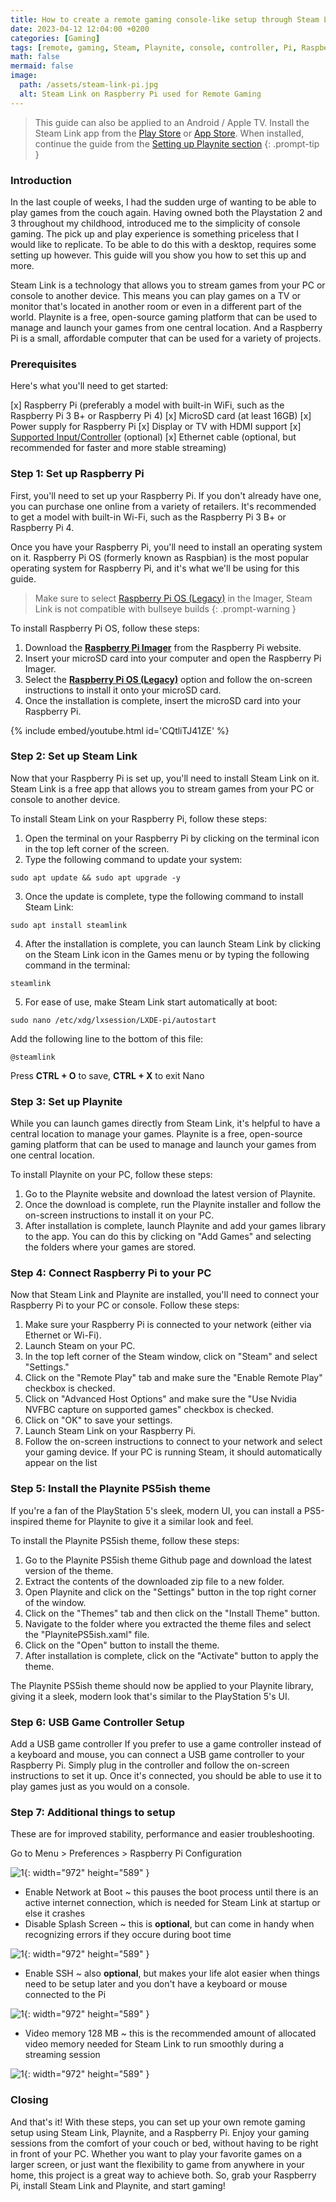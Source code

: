 ```yaml
---
title: How to create a remote gaming console-like setup through Steam Link and Playnite with a Raspberry Pi
date: 2023-04-12 12:04:00 +0200
categories: [Gaming]
tags: [remote, gaming, Steam, Playnite, console, controller, Pi, Raspberry Pi, IoT, Internet of Things, ARM, Android, Apple, TV, PlayStation]
math: false
mermaid: false
image:
  path: /assets/steam-link-pi.jpg
  alt: Steam Link on Raspberry Pi used for Remote Gaming
---
```


> This guide can also be applied to an Android / Apple TV. Install the Steam Link app from the [Play Store](https://play.google.com/store/apps/details?id=com.valvesoftware.steamlink) or [App Store](https://apps.apple.com/us/app/steam-link/id1246969117). When installed, continue the guide from the [Setting up Playnite section](https://vskills.nl/posts/remote-gaming-setup-steam-link-playnite/#set-up-steam-link)
{: .prompt-tip }

### Introduction
In the last couple of weeks, I had the sudden urge of wanting to be able to play games from the couch again. Having owned both the Playstation 2 and 3 throughout my childhood, introduced me to the simplicity of console gaming. The pick up and play experience is something priceless that I would like to replicate. To be able to do this with a desktop, requires some setting up however. This guide will you show you how to set this up and more.

Steam Link is a technology that allows you to stream games from your PC or console to another device. This means you can play games on a TV or monitor that's located in another room or even in a different part of the world. Playnite is a free, open-source gaming platform that can be used to manage and launch your games from one central location. And a Raspberry Pi is a small, affordable computer that can be used for a variety of projects.

### Prerequisites
Here's what you'll need to get started:

[x]  Raspberry Pi (preferably a model with built-in WiFi, such as the Raspberry Pi 3 B+ or Raspberry Pi 4)
[x]  MicroSD card (at least 16GB)
[x]  Power supply for Raspberry Pi
[x]  Display or TV with HDMI support
[x]  [Supported Input/Controller](https://help.steampowered.com/en/faqs/view/6424-467A-31D9-C6CB#:~:text=Supported%20Input/Controllers) (optional)
[x]  Ethernet cable (optional, but recommended for faster and more stable streaming)

### Step 1: Set up Raspberry Pi

First, you'll need to set up your Raspberry Pi. If you don't already have one, you can purchase one online from a variety of retailers. It's recommended to get a model with built-in Wi-Fi, such as the Raspberry Pi 3 B+ or Raspberry Pi 4.

Once you have your Raspberry Pi, you'll need to install an operating system on it. Raspberry Pi OS (formerly known as Raspbian) is the most popular operating system for Raspberry Pi, and it's what we'll be using for this guide.

> Make sure to select [Raspberry Pi OS (Legacy)](https://www.raspberrypi.com/software/operating-systems/#raspberry-pi-os-legacy) in the Imager, Steam Link is not compatible with bullseye builds
{: .prompt-warning }

To install Raspberry Pi OS, follow these steps:

1.  Download the **[Raspberry Pi Imager](https://www.raspberrypi.com/software/)** from the Raspberry Pi website.
2.  Insert your microSD card into your computer and open the Raspberry Pi Imager.
3.  Select the **[Raspberry Pi OS (Legacy)](https://www.raspberrypi.com/software/operating-systems/#raspberry-pi-os-legacy)**  option and follow the on-screen instructions to install it onto your microSD card.
4.  Once the installation is complete, insert the microSD card into your Raspberry Pi.

{% include embed/youtube.html id='CQtliTJ41ZE' %}

### Step 2: Set up Steam Link

Now that your Raspberry Pi is set up, you'll need to install Steam Link on it. Steam Link is a free app that allows you to stream games from your PC or console to another device.

To install Steam Link on your Raspberry Pi, follow these steps:

1.  Open the terminal on your Raspberry Pi by clicking on the terminal icon in the top left corner of the screen.
2.  Type the following command to update your system:

`sudo apt update && sudo apt upgrade -y` 

3.  Once the update is complete, type the following command to install Steam Link:

`sudo apt install steamlink` 

4.  After the installation is complete, you can launch Steam Link by clicking on the Steam Link icon in the Games menu or by typing the following command in the terminal:

`steamlink` 

5. For ease of use, make Steam Link start automatically at boot:

`sudo nano /etc/xdg/lxsession/LXDE-pi/autostart` 

Add the following line to the bottom of this file:

`@steamlink`

Press **CTRL + O** to save, **CTRL + X** to exit Nano

### Step 3: Set up Playnite

While you can launch games directly from Steam Link, it's helpful to have a central location to manage your games. Playnite is a free, open-source gaming platform that can be used to manage and launch your games from one central location.

To install Playnite on your PC, follow these steps:

1.  Go to the Playnite website and download the latest version of Playnite.
2.  Once the download is complete, run the Playnite installer and follow the on-screen instructions to install it on your PC.
3.  After installation is complete, launch Playnite and add your games library to the app. You can do this by clicking on "Add Games" and selecting the folders where your games are stored.

### Step 4: Connect Raspberry Pi to your PC

Now that Steam Link and Playnite are installed, you'll need to connect your Raspberry Pi to your PC or console. Follow these steps:

1.  Make sure your Raspberry Pi is connected to your network (either via Ethernet or Wi-Fi).
2.  Launch Steam on your PC.
3.  In the top left corner of the Steam window, click on "Steam" and select "Settings."
4.  Click on the "Remote Play" tab and make sure the "Enable Remote Play" checkbox is checked.
5.  Click on "Advanced Host Options" and make sure the "Use Nvidia NVFBC capture on supported games" checkbox is checked.
6.  Click on "OK" to save your settings.
7.  Launch Steam Link on your Raspberry Pi.
8.  Follow the on-screen instructions to connect to your network and select your gaming device. If your PC is running Steam, it should automatically appear on the list

### Step 5: Install the Playnite PS5ish theme

If you're a fan of the PlayStation 5's sleek, modern UI, you can install a PS5-inspired theme for Playnite to give it a similar look and feel.

To install the Playnite PS5ish theme, follow these steps:

1.  Go to the Playnite PS5ish theme Github page and download the latest version of the theme.
2.  Extract the contents of the downloaded zip file to a new folder.
3.  Open Playnite and click on the "Settings" button in the top right corner of the window.
4.  Click on the "Themes" tab and then click on the "Install Theme" button.
5.  Navigate to the folder where you extracted the theme files and select the "PlaynitePS5ish.xaml" file.
6.  Click on the "Open" button to install the theme.
7.  After installation is complete, click on the "Activate" button to apply the theme.

The Playnite PS5ish theme should now be applied to your Playnite library, giving it a sleek, modern look that's similar to the PlayStation 5's UI.

### Step 6: USB Game Controller Setup
Add a USB game controller If you prefer to use a game controller instead of a keyboard and mouse, you can connect a USB game controller to your Raspberry Pi. Simply plug in the controller and follow the on-screen instructions to set it up. Once it's connected, you should be able to use it to play games just as you would on a console.

### Step 7: Additional things to setup 
These are for improved stability, performance and easier troubleshooting.

Go to Menu > Preferences > Raspberry Pi Configuration

![1](/assets/public-1/8.png){: width="972" height="589" }

- Enable Network at Boot ~ this pauses the boot process until there is an active internet connection, which is needed for Steam Link at startup or else it crashes
- Disable Splash Screen ~ this is **optional**, but can come in handy when recognizing errors if they occure during boot time

![1](/assets/public-1/9.png){: width="972" height="589" }

- Enable SSH ~ also **optional**, but makes your life alot easier when things need to be setup later and you don't have a keyboard or mouse connected to the Pi

![1](/assets/public-1/10.png){: width="972" height="589" }

- Video memory 128 MB ~ this is the recommended amount of allocated video memory needed for Steam Link to run smoothly during a streaming session

![1](/assets/public-1/11.png){: width="972" height="589" }

### Closing
And that's it! With these steps, you can set up your own remote gaming setup using Steam Link, Playnite, and a Raspberry Pi. Enjoy your gaming sessions from the comfort of your couch or bed, without having to be right in front of your PC. Whether you want to play your favorite games on a larger screen, or just want the flexibility to game from anywhere in your home, this project is a great way to achieve both. So, grab your Raspberry Pi, install Steam Link and Playnite, and start gaming!

